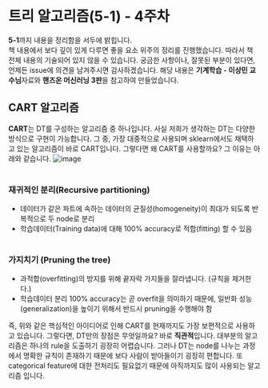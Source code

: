 # 트리 알고리즘(5-1) - 4주차
**5-1**까지 내용을 정리함을 서두에 밝힙니다.<br>
책 내용에서 보다 깊이 있게 다루면 좋을 요소 위주의 정리를 진행했습니다. 따라서 책 전체 내용의 기술되어 있지 않을 수 있습니다. 궁금한 사항이나, 잘못된 부분이 있다면, 언제든 issue에 의견을 남겨주시면 감사하겠습니다. 해당 내용은 **기계학습  - 이상민 교수님**자료와 **핸즈온 머신러닝 3판**을 참고하여 만들었습니다.

## CART 알고리즘
**CART**는 DT를 구성하는 알고리즘 중 하나입니다. 사실 저희가 생각하는 DT는 다양한 방식으로 구현이 가능합니다. 그 중, 가장 대중적으로 사용되며 sklearn에서도 채택하고 있는 알고리즘이 바로 CART입니다. 그렇다면 왜 CART를 사용할까요? 그 이유는 아래와 같습니다.
![image](https://github.com/kw-chi-community/CHIC_24_machine-learning-study/assets/48356954/84b3f394-36df-41dd-9723-86d2d7aaab6e)
<br><br>

### 재귀적인 분리(Recursive partitioning)
- 데이터가 같은 파트에 속하는 데이터의 균질성(homogeneity)이 최대가 되도록 반
복적으로 두 node로 분리
- 학습데이터(Training data)에 대해 100% accuracy로 적합(fitting) 할 수 있음
<br><br>
### 가지치기 (Pruning the tree)
- 과적합(overfitting)의 방지를 위해 끝자락 가지들을 잘라냅니다. (규칙을 제거한다.)
- 학습데이터 분리 100% accuracy는 곧 overfit을 의미하기 때문에, 일반화 성능
(generalization)을 높이기 위해서 반드시 pruning을 수행해야 함

즉, 위와 같은 핵심적인 아이디어로 인해 CART를 현재까지도 가장 보편적으로 사용하고 있습니다. 그렇다면, DT만의 장점은 무엇일까요? 바로 **직관적**입니다.
대부분의 알고리즘은 하나의 rule을 도출하기 굉장히 어렵습니다. 그러나 DT는 node를 나누는 과정에서 명확한 규칙이 존재하기 때문에 보다 사람이 받아들이기 굉장히 편합니다. 또 categorical feature에 대한 전처리도 필요없기 때문에 아직까지도 많이 사용되는 알고리즘 입니다.
